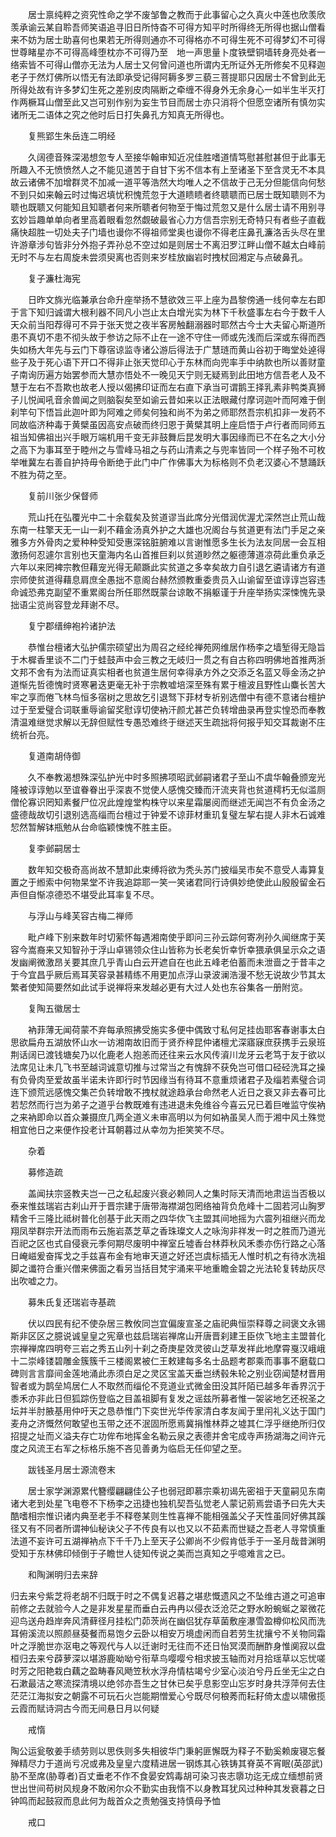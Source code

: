 <!-- { "loadSidebar": true } -->
　　居士禀纯粹之资究性命之学不废邹鲁之教而于此事留心之久真火中莲也欣羡欣羡承谕云某自聆吾师笑语追寻旧日所恃杳不可得方知平时所得终无所得也据山僧看来不妨为居士助喜何也果若无所得则通亦不可得格亦不可得生死不可得梦幻不可得世尊睹星亦不可得高峰堕枕亦不可得乃至　地一声思量卜度铁壁铜墙转身亮处者一络索皆不可得山僧亦无法为人居士又何曾问道也所谓内无所证外无所修矣不见释迦老子于然灯佛所以悟无有法即承受记得阿耨多罗三藐三菩提耶只因居士不曾到此无所得处故有许多梦幻生死之差别皮肉隔断之牵缠不得身外无余身心一如半生半灭打作两橛耳山僧至此又岂可别作别为妄生节目而居士亦只消将个但愿空诸所有慎勿实诸所无二语体之究之他时后日打失鼻孔方知真无所得也。

　　复熊郢生朱岳连二明经

　　久阔德音殊深渴想忽专人至接华翰审知近况佳胜嗜道情笃慰甚慰甚但于此事无所趣入不无愤愤然人之不能见道苦于自甘下劣不信本有上至诸圣下至含灵无不本具故云诸佛不加增群灵不加减一道平等浩然大均唯人之不信故于己无分但能信向何愁不到只如来翰云时过悔迟填忧积愧荒忽于大道瞆瞆者终聩聩而已居士既知聩则不为聩也既聩又何能知且知聩者何来所聩者何物至于悔过荒忽又是什么居士请不用别寻玄妙旨趣单单向者里高着眼看忽然觑破最省心力方信吾宗别无奇特只有者些子直截痛快超胜一切处夫子门墙也谩你不得祖师堂奥也谩你不得老庄鼻孔濂洛舌头尽在里许游章涉句皆非分外抱子弄孙总不空过如是则居士不离汨罗江畔山僧不越太白峰前无时不与左右周旋未尝须臾离也否则来岁桂放幽岩时拽杖回湘定与点破鼻孔。

　　复子濂杜海宪

　　日昨文旆光临兼承台命升座举扬不慧欲效三平上座为昌黎傍通一线何幸左右即于言下知归诚谓大根利器不同凡小岂止太白增光实为林下千秋盛事左右今于数千人天众前当阳荐得可不异于张天觉之夜半客房触翻溺器时耶然古今士大夫留心斯道所患不真切不患不彻头故于参访之际不止在一途不守住一师或先浅而后深或东得而西失如杨大年先与云门下尊宿谅监寺诸公游后得法于广慧琏而黄山谷初于晦堂处逴得些子及于死心语下开口不得非止张天觉印心于东林而向兜率手中纳款也所以善财童子南询历遍方始罢参而大慧亦悟处不一晚见天宁则无疑焉到此田地方信吾老人及不慧于左右不吾欺也故老人授以偈拂印证而左右直下承当可谓鹅王择乳素非鸭类真狮子儿悦闻吼音余兽闻之则脑裂矣至如谕云昔如来以正法眼藏付摩诃迦叶而阿难于倒刹竿句下悟旨此迦叶即为阿难之师矣何独和尚不为弟之师耶然吾宗机扣非一发药不同故临济种毒于黄檗虽因高安点破而终归恩于黄檗其明上座启悟于卢行者而同师五祖当知佛祖出兴手眼万端机用千变无非鼓舞后昆发明大事因缘而已不在名之大小分之高下为事耳至于睦州之与雪峰马祖之与药山清素之与兜率皆同一个样子殆不可枚举唯冀左右善自护持毋令断绝于此门中广作佛事大为标格则不负老汉婆心不慧踊跃不胜为荷之至。

　　复前川张少保督师

　　荒山托在弘覆光中二十余载矣及贫道谬当此席分光借润优渥尤深然岂止荒山哉东南一柱擎天无一山一刹不藉金汤真外护之大雄也况阁台与贫道更有法门手足之亲雅多方外骨肉之爱种种受知受惠深铭脏腑难以言谢惟愿多生长为法友同居一会互相激扬何忍遽尔言别也天童海内名山首推巨刹以贫道眇然之躯德薄道凉荷此重负承乏六年以来罔裨宗教但藉宠光得无颠蹶此实贫道之多幸矣故力自引退乞遴请诸方有道宗师使贫道得藉息肩庶全愚拙不意阁台赫然颁教重委贵员入山谕留至谊谆谆岂容违命诚恐弗克副望不重累阁台所任耶然既蒙台谅敢不捐躯谨于升座举扬实深悚愧先录拙语尘览尚容登龙拜谢不尽。

　　复宁郡缙绅袍衿诸护法

　　恭惟台檀诸大弘护儒宗硕望出为周召之经纶禅苑网维居作杨李之墙堑得无隐旨于木樨香里谈不二门于蛙鼓声中会三教之无岐归一贯之有自古称四明佛地首推两浙文邦不舍有为法而证真实相者也贫道生居何幸得承方外之交添乏名蓝又辱金汤之护道惭先哲德愧时贤寒暑迭更毫无补于宗教嘘培深至殊有累于檀波且野性山麋长苦大牢之享而倦飞林鸟恒多宿树之思故乞引退驽下菲材专祈别选僧中有德不意诸台檀护过于至爱璧合词联重辱谕留奖慰谆切使衲汗颜尤甚芒负转增曲录再登实惶恐而奉教清温难继觉求解以无辞但赋性专愚恐难终于继述天生疏拙将何报乎知交耳裁谢不庄统祈台亮。

　　复道南胡侍御

　　久不奉教渴想殊深弘护光中时多照拂项昭武邺嗣诸君子至山不虞华翰叠颁宠光隆被谆谆勉以至谊眷眷出乎深衷不觉使人感愧交臻而汗流夹背也贫道樗朽无似滥厕僧伦寡识罔知素餐尸位况此煌煌堂构株守以来星霜屡阅而继述无闻岂不有负金汤之盛德哉故切引退别选高缁而台檀过于钟爱不谅菲材重玑复璧左挈右提人非木石诚难恝然暂解钵瓶勉从台命临颖悚愧不胜主臣。

　　复李邺嗣居士

　　数年知交极奇高尚故不慧卸此束缚将欲为秃头苏门披缁吴市矣不意受人毒算复置之于縆索中何物杲堂不许我追踪耶一笑一笑诸君同行诗俱妙绝使此山殷殷留金石声但自惭凉德恐不堪受此耳率复不尽。

　　与浮山与峰芙容古梅二禅师

　　毗卢峰下别来数年时切萦怀每遇湘南使乎即问三孙云踪何寄冽孙久闻继席于芙容今嵩裔来又知智孙于浮山卓锡领众住山皆称为长老矣忻幸忻幸猥承俱呈示众之语发幽阐微激昂关要其庶几乎青山白云开遮自在也此五峰老伯蓄而未泄啬之于昔丰之于今宜昌乎厥后焉耳芙容录甚精练不用更加点浮山录波澜浩漫不愁无说故少节其太繁者使知简要然如此试手说禅将来发越必更有大过人处也东谷集各一册附览。

　　复陶五徽居士

　　衲菲薄无闻荷蒙不弃每承照拂受施实多便中偶致寸私何足挂齿耶客春谢事太白思欲扁舟五湖放怀山水一访湘南故旧而于贤乔梓昆仲诸檀尤深寤寐庶获携手云泉班荆话阔已渡钱塘矣乃以化鹿老人抱恙而还往来云水风传澬川龙牙云老笃于友于欲以法席见让未几飞书至越词诚意切推与过常当之有愧辞不获免岂可借口硁硁洗耳之操有负骨肉至爱故虽半诺未许即行时节因缘当有待耳不意重烦诸君子及缁若素璧合词连下颁荒远感愧交集芒负转增敢不拽杖就途趋承台命然老人近日之衰又非去春可比若恝然而行岂为弟子之道乎台教既难有违进退未免维谷今喜云兄已着巨唯监守俟衲之来衲即命以首众兼摄庶几两全道义未审高明以为何如衲虽吴人而于湘中风土殊觉相宜他日之来便作投老计耳朝暮过从幸勿为拒笑笑不尽。

　　杂着

　　募修造疏

　　盖闻扶宗竖教夫岂一己之私起废兴衰必赖同人之集时际天清而地肃运当否极以泰来惟兹瑞岩古刹山开于晋宗建于唐带海襟湖包罔络袖背负危峰十二固若河山胸罗精舍千三隆比祗树普化创基于此天雨之四华佽飞主盟其间地摇为六震列祖继兴而龙翔凤举群宗开法而雨布云施岩蒸芝草之香珠璨文人之咏洵非祥发一时之胜而乃道光百祀之区也式自侵衰元季何期尽废明中禅室丘墟香台林莽秋风禾黍亦伤行路之心落日崦嵫爰奋挥戈之手兹喜布金有地审天道之好还岂虞标插无人惟时机之有待水洗祖脚之谶符合重兴僧来佛面之看另当括目梵宇涌来平地重瞻金碧之光法轮复转劫灰尽出吹嘘之力。

　　募朱氏复还瑞岩寺基疏

　　伏以四民有纪不使杂居三教攸同岂宜偏废宣圣之庙祀典恒崇释尊之祠褒文永锡斯非区区之臆说诚皇皇之宪章也兹启瑞岩禅席山开唐晋刹建王臣佽飞地主主盟普化宗禅禅席四明夸三岩之秀五山列十刹之奇庚星效灵彼山芝草发祥此地摩霄戛汉峨峨十二崇峰镂碧雕金簇簇千三楼阁累被仁王敕建每多名士品题考郡乘而事事不磨载口碑则言言靡间金莲地涌此赤须白足之灵区宝盖天垂岂绣毂朱轮之别业窃闻楚材晋用智者或为鹊垒鸠居仁人不取然而缁伦不竞道业式微金田没其阡陌已越多年香界沉于黍禾亦非此日但狐踪伤登临之目盖祖脚有复发之谣兹所募者惟一袈裟地乞还祝圣之坛并半肘腋基用仲吁天之恳恭惟门下奕世光华传家清白孝友闻于里闬礼义达于国门麦舟之济慨然何敢望也玉带之还不泯固所愿焉冀捐惟林莽之墟其仁浮乎继绝所归仅招提之址而义溢夫存亡功侔布地挥金名勒云泉之表德并舍宅成寺声扬湖海之间许元度之风流王右军之标格乐施不吝见善勇为临启无任仰望之至。

　　跋钱圣月居士源流卷末

　　居士家学渊源累代簪缨翩翩佳公子也弱冠即慕宗乘初谒先密祖于天童嗣见东南诸大老到处星飞电卷不下杨李之迅捷也独机契吾弘觉老人蒙记莂焉尝语予曰先大夫酷嗜相宗惟识诸内典至老手不释卷某则生性喜禅不能相强盖父子天性虽同好佛其蹊径又有不同者所谓神仙秘诀父子不传良有以也又以不茹素而世疑之吾老人寻常慎重法道不妄许可五湖禅衲点下千千乃上至天子公卿尚不少假肯低手于一圣月哉昔渊明受知于东林佛印倾倒于子瞻世人徒知传说之美而岂真知之乎噫难言之已。

　　和陶渊明归去来辞

归去来兮紫芝将老胡不归既于时之不偶复迟暮之堪悲慨遗风之不坠维古道之可追审前修之去就验今人之是非发星星而垂白云冉冉以侵衣泛沧茫之野水盼蜿蜒之翠微花迎鸟送舟趋岸奔风清藓径月挂松门茆茨尚在幽侣犹存草菌敷座瀑雪盈樽仰松风而洗耳俯溪流以照颜昼葵餐而易饱夕云卧以相安万境虚闲而自若劳生扰攘兮不关物同霜叶之浮脆世亦沤电之等观代与人以迁谢时无往而不还日怡冥漠而酬酢身惟阒寂以盘桓归去来兮薜萝深以堪游鹿呦呦兮衔草鸟嘤嘤兮相求披玉轴而对月拾瑶草以忘忧嗟时芳之阳艳栽白藕之盈畴春风飏笠秋水浮舟情枯竭兮少室心淡泊兮丹丘坐无尘之白石漱最洁之寒流探清境以绝邻亦吾生之甘休已矣乎息影空山忘岁时身共浮萍何去住茫茫江海拟安之朝露不可玩石火岂能期憎爱心兮既尽何稂莠而耘耔倚太虚以啸傲揽云霞而赋诗洞古今而无间悬日月以何疑

　　戒惰

陶公运瓮敬姜手绩劳则以思佚则多失相彼华门秉躬匪懈既为释子不勤奚赖废寝忘餐殚精尽力于道尚亏况或弗及皇皇六度精进居一钢炼其心铁铸其脊英不宵眠(英邵武)胁不至席(胁尊者)百丈垂老不作不食晏安鸩毒胡可染习丧志隳功迄无成立缅想前贤世出世间苟树风规身不敢闲尔众不勤实由我惰不以身教耳犹风过种种其发衰暮之日钟鸣而起鼓寂而息此何为哉首众之责勉强支持慎母予恤

　　戒口

